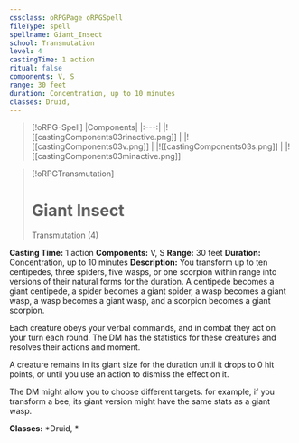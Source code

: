 ```yaml
---
cssclass: oRPGPage oRPGSpell
fileType: spell
spellname: Giant_Insect
school: Transmutation
level: 4
castingTime: 1 action
ritual: false
components: V, S
range: 30 feet
duration: Concentration, up to 10 minutes
classes: Druid,
---
```

> [!oRPG-Spell]
> |Components|
> |:---:|
> |![[castingComponents03rinactive.png]] |
> |![[castingComponents03v.png]] |
> |![[castingComponents03s.png]] |
> |![[castingComponents03minactive.png]]|

> [!oRPGTransmutation]
>#  Giant Insect
> Transmutation  (4)

**Casting Time:** 1 action
**Components:** V, S
**Range:** 30 feet
**Duration:**  Concentration, up to 10 minutes
**Description:**
You transform up to ten centipedes, three spiders, five wasps, or one scorpion within range into versions of their natural forms for the duration. A centipede becomes a giant centipede, a spider becomes a giant spider, a wasp becomes a giant wasp, a wasp becomes a giant wasp, and a scorpion becomes a giant scorpion.



 Each creature obeys your verbal commands, and in combat they act on your turn each round. The DM has the statistics for these creatures and resolves their actions and moment.



 A creature remains in its giant size for the duration until it drops to 0 hit points, or until you use an action to dismiss the effect on it.



 The DM might allow you to choose different targets. for example, if you transform a bee, its giant version might have the same stats as a giant wasp.



**Classes:**  *Druid, *


